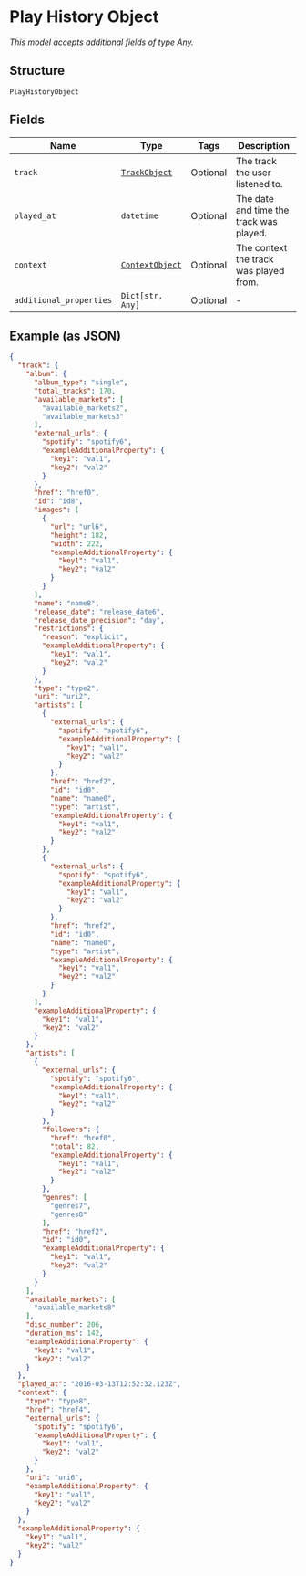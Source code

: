 
# Play History Object

*This model accepts additional fields of type Any.*

## Structure

`PlayHistoryObject`

## Fields

| Name | Type | Tags | Description |
|  --- | --- | --- | --- |
| `track` | [`TrackObject`](../../doc/models/track-object.md) | Optional | The track the user listened to. |
| `played_at` | `datetime` | Optional | The date and time the track was played. |
| `context` | [`ContextObject`](../../doc/models/context-object.md) | Optional | The context the track was played from. |
| `additional_properties` | `Dict[str, Any]` | Optional | - |

## Example (as JSON)

```json
{
  "track": {
    "album": {
      "album_type": "single",
      "total_tracks": 170,
      "available_markets": [
        "available_markets2",
        "available_markets3"
      ],
      "external_urls": {
        "spotify": "spotify6",
        "exampleAdditionalProperty": {
          "key1": "val1",
          "key2": "val2"
        }
      },
      "href": "href0",
      "id": "id8",
      "images": [
        {
          "url": "url6",
          "height": 182,
          "width": 222,
          "exampleAdditionalProperty": {
            "key1": "val1",
            "key2": "val2"
          }
        }
      ],
      "name": "name8",
      "release_date": "release_date6",
      "release_date_precision": "day",
      "restrictions": {
        "reason": "explicit",
        "exampleAdditionalProperty": {
          "key1": "val1",
          "key2": "val2"
        }
      },
      "type": "type2",
      "uri": "uri2",
      "artists": [
        {
          "external_urls": {
            "spotify": "spotify6",
            "exampleAdditionalProperty": {
              "key1": "val1",
              "key2": "val2"
            }
          },
          "href": "href2",
          "id": "id0",
          "name": "name0",
          "type": "artist",
          "exampleAdditionalProperty": {
            "key1": "val1",
            "key2": "val2"
          }
        },
        {
          "external_urls": {
            "spotify": "spotify6",
            "exampleAdditionalProperty": {
              "key1": "val1",
              "key2": "val2"
            }
          },
          "href": "href2",
          "id": "id0",
          "name": "name0",
          "type": "artist",
          "exampleAdditionalProperty": {
            "key1": "val1",
            "key2": "val2"
          }
        }
      ],
      "exampleAdditionalProperty": {
        "key1": "val1",
        "key2": "val2"
      }
    },
    "artists": [
      {
        "external_urls": {
          "spotify": "spotify6",
          "exampleAdditionalProperty": {
            "key1": "val1",
            "key2": "val2"
          }
        },
        "followers": {
          "href": "href0",
          "total": 82,
          "exampleAdditionalProperty": {
            "key1": "val1",
            "key2": "val2"
          }
        },
        "genres": [
          "genres7",
          "genres8"
        ],
        "href": "href2",
        "id": "id0",
        "exampleAdditionalProperty": {
          "key1": "val1",
          "key2": "val2"
        }
      }
    ],
    "available_markets": [
      "available_markets8"
    ],
    "disc_number": 206,
    "duration_ms": 142,
    "exampleAdditionalProperty": {
      "key1": "val1",
      "key2": "val2"
    }
  },
  "played_at": "2016-03-13T12:52:32.123Z",
  "context": {
    "type": "type8",
    "href": "href4",
    "external_urls": {
      "spotify": "spotify6",
      "exampleAdditionalProperty": {
        "key1": "val1",
        "key2": "val2"
      }
    },
    "uri": "uri6",
    "exampleAdditionalProperty": {
      "key1": "val1",
      "key2": "val2"
    }
  },
  "exampleAdditionalProperty": {
    "key1": "val1",
    "key2": "val2"
  }
}
```

